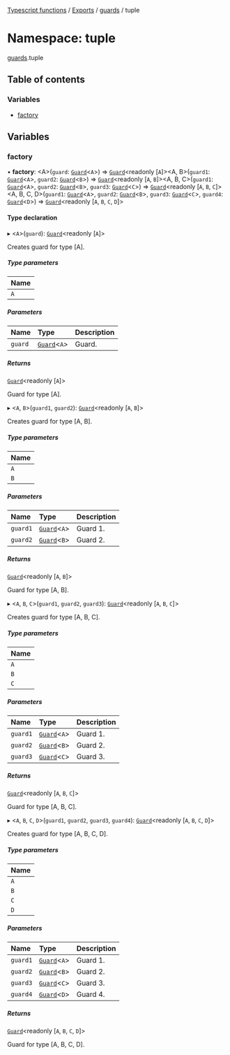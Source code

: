 [Typescript functions](../index.md) / [Exports](../modules.md) / [guards](guards.md) / tuple

# Namespace: tuple

[guards](guards.md).tuple

## Table of contents

### Variables

- [factory](guards.tuple.md#factory)

## Variables

### factory

• **factory**: <A\>(`guard`: [`Guard`](../interfaces/guards.Guard.md)<`A`\>) => [`Guard`](../interfaces/guards.Guard.md)<readonly [`A`]\><A, B\>(`guard1`: [`Guard`](../interfaces/guards.Guard.md)<`A`\>, `guard2`: [`Guard`](../interfaces/guards.Guard.md)<`B`\>) => [`Guard`](../interfaces/guards.Guard.md)<readonly [`A`, `B`]\><A, B, C\>(`guard1`: [`Guard`](../interfaces/guards.Guard.md)<`A`\>, `guard2`: [`Guard`](../interfaces/guards.Guard.md)<`B`\>, `guard3`: [`Guard`](../interfaces/guards.Guard.md)<`C`\>) => [`Guard`](../interfaces/guards.Guard.md)<readonly [`A`, `B`, `C`]\><A, B, C, D\>(`guard1`: [`Guard`](../interfaces/guards.Guard.md)<`A`\>, `guard2`: [`Guard`](../interfaces/guards.Guard.md)<`B`\>, `guard3`: [`Guard`](../interfaces/guards.Guard.md)<`C`\>, `guard4`: [`Guard`](../interfaces/guards.Guard.md)<`D`\>) => [`Guard`](../interfaces/guards.Guard.md)<readonly [`A`, `B`, `C`, `D`]\>

#### Type declaration

▸ <`A`\>(`guard`): [`Guard`](../interfaces/guards.Guard.md)<readonly [`A`]\>

Creates guard for type [A].

##### Type parameters

| Name |
| :------ |
| `A` |

##### Parameters

| Name | Type | Description |
| :------ | :------ | :------ |
| `guard` | [`Guard`](../interfaces/guards.Guard.md)<`A`\> | Guard. |

##### Returns

[`Guard`](../interfaces/guards.Guard.md)<readonly [`A`]\>

Guard for type [A].

▸ <`A`, `B`\>(`guard1`, `guard2`): [`Guard`](../interfaces/guards.Guard.md)<readonly [`A`, `B`]\>

Creates guard for type [A, B].

##### Type parameters

| Name |
| :------ |
| `A` |
| `B` |

##### Parameters

| Name | Type | Description |
| :------ | :------ | :------ |
| `guard1` | [`Guard`](../interfaces/guards.Guard.md)<`A`\> | Guard 1. |
| `guard2` | [`Guard`](../interfaces/guards.Guard.md)<`B`\> | Guard 2. |

##### Returns

[`Guard`](../interfaces/guards.Guard.md)<readonly [`A`, `B`]\>

Guard for type [A, B].

▸ <`A`, `B`, `C`\>(`guard1`, `guard2`, `guard3`): [`Guard`](../interfaces/guards.Guard.md)<readonly [`A`, `B`, `C`]\>

Creates guard for type [A, B, C].

##### Type parameters

| Name |
| :------ |
| `A` |
| `B` |
| `C` |

##### Parameters

| Name | Type | Description |
| :------ | :------ | :------ |
| `guard1` | [`Guard`](../interfaces/guards.Guard.md)<`A`\> | Guard 1. |
| `guard2` | [`Guard`](../interfaces/guards.Guard.md)<`B`\> | Guard 2. |
| `guard3` | [`Guard`](../interfaces/guards.Guard.md)<`C`\> | Guard 3. |

##### Returns

[`Guard`](../interfaces/guards.Guard.md)<readonly [`A`, `B`, `C`]\>

Guard for type [A, B, C].

▸ <`A`, `B`, `C`, `D`\>(`guard1`, `guard2`, `guard3`, `guard4`): [`Guard`](../interfaces/guards.Guard.md)<readonly [`A`, `B`, `C`, `D`]\>

Creates guard for type [A, B, C, D].

##### Type parameters

| Name |
| :------ |
| `A` |
| `B` |
| `C` |
| `D` |

##### Parameters

| Name | Type | Description |
| :------ | :------ | :------ |
| `guard1` | [`Guard`](../interfaces/guards.Guard.md)<`A`\> | Guard 1. |
| `guard2` | [`Guard`](../interfaces/guards.Guard.md)<`B`\> | Guard 2. |
| `guard3` | [`Guard`](../interfaces/guards.Guard.md)<`C`\> | Guard 3. |
| `guard4` | [`Guard`](../interfaces/guards.Guard.md)<`D`\> | Guard 4. |

##### Returns

[`Guard`](../interfaces/guards.Guard.md)<readonly [`A`, `B`, `C`, `D`]\>

Guard for type [A, B, C, D].
